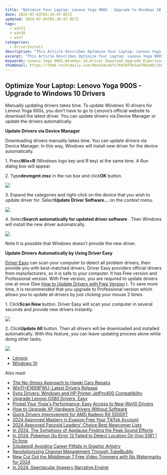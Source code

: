 ```yaml
---
title: "Optimize Your Laptop: Lenovo Yoga 900S - Upgrade to Windows 10 Drivers"
date: 2024-07-03T05:10:47.057Z
updated: 2024-07-04T05:10:47.057Z
tags:
  - win11
  - win10
  - win7
categories:
  - DriverInstall
description: "This Article Describes Optimize Your Laptop: Lenovo Yoga 900S - Upgrade to Windows 10 Drivers"
excerpt: "This Article Describes Optimize Your Laptop: Lenovo Yoga 900S - Upgrade to Windows 10 Drivers"
keywords: Lenovo Yoga 900S,Windows 10,Driver Download,Upgrade Experience,Excellent Performance,Best Laptop Driver,Compatible Windows 10 Drivers
thumbnail: https://thmb.techidaily.com/9be334cdafc76019f9e5ad788ad6c3507c69da5b07f01ac5528173fed7156fb9.jpg
---
```


## Optimize Your Laptop: Lenovo Yoga 900S - Upgrade to Windows 10 Drivers

Manually updating drivers takes time. To update Windows 10 drivers for Lenovo Yoga 900s, you don’t have to go to Lenovo’s official website to download the latest driver. You can update drivers via Device Manager or update the drivers automatically.
  
**Update Drivers via Device Manager**
  
 Downloading drivers manually takes time. You can update drivers via Device Manager. In this way, Windows will install new driver for the device automatically.  
  
 1\. Press**Win+R** (Windows logo key and R key) at the same time. A Run dialog box will appear.  
  
 2\. Type**devmgmt.msc** in the run box and click**OK** button.  
  
![](https://images.drivereasy.com/wp-content/uploads/2016/12/img_5844e432e121d.png)

 3\. Expand the categories and right-click on the device that you wish to update driver for. Select**Update Driver Software…** on the context menu.  
  
![](https://images.drivereasy.com/wp-content/uploads/2016/12/img_5844e4b0e8695.jpg)

 4\. Select**Search automatically for updated driver software** . Then Windows will install the new driver automatically.  
  
![](https://images.drivereasy.com/wp-content/uploads/2016/12/img_5844e4d480e00.jpg)
  
 Note It is possible that Windows doesn’t provide the new driver.  
  
 **Update Drivers Automatically by Using Driver Easy**
  
[Driver Easy](https://tools.techidaily.com/drivereasy/download/) can scan your computer to detect all problem drivers, then provide you with best-matched drivers. Driver Easy providers official drivers from manufacturers, so it is safe to your computer. It has Free version and Professional version. With Free version, you are required to update drivers one at once (See [How to Update Drivers with Free Version](https://tools.techidaily.com/drivereasy/download/) ). To save more time, it is recommended that you upgrade to Professional version which allows you to update all drivers by just clicking your mouse 2 times.  
  
 1\. Click**Scan Now** button. Driver Easy will scan your computer in several seconds and provide new drivers instantly.  
  
![](https://images.drivereasy.com/wp-content/uploads/2017/04/img_58fd96c8989cb.png)
  
 2\. Click**Update All** button. Then all drivers will be downloaded and installed automatically. With this feature, you can leave updating process alone while doing other tasks.  
  
![](https://images.drivereasy.com/wp-content/uploads/2017/04/img_58fd96d23c54f.jpg)

* [Lenovo](https://tools.techidaily.com/drivereasy/download/)
* [Windows 10](https://tools.techidaily.com/drivereasy/download/)

<ins class="adsbygoogle"
     style="display:block"
     data-ad-format="autorelaxed"
     data-ad-client="ca-pub-7571918770474297"
     data-ad-slot="1223367746"></ins>



<ins class="adsbygoogle"
     style="display:block"
     data-ad-client="ca-pub-7571918770474297"
     data-ad-slot="8358498916"
     data-ad-format="auto"
     data-full-width-responsive="true"></ins>

<span class="atpl-alsoreadstyle">Also read:</span>
<div><ul>
<li><a href="https://driver-install.techidaily.com/the-no-stress-approach-to-hawki-cars-repairs/"><u>The No-Stress Approach to Hawki Cars Repairs</u></a></li>
<li><a href="https://driver-install.techidaily.com/win11pluse1659fwu-latest-drivers-release/"><u>Win11+E1659FWU: Latest Drivers Release</u></a></li>
<li><a href="https://driver-install.techidaily.com/sync-drivers-windows-and-hp-printer-jetpro400-compatibility/"><u>Sync Drivers: Windows and HP Printer JetPro400 Compatibility</u></a></li>
<li><a href="https://driver-install.techidaily.com/1720063650190-upgrade-lenovo-g580-drivers-easy/"><u>Upgrade Lenovo G580 Drivers, Easy</u></a></li>
<li><a href="https://driver-install.techidaily.com/propel-your-yogas-performance-easy-access-to-new-win10-drivers/"><u>Propel Your Yoga's Performance: Easy Access to New Win10 Drivers</u></a></li>
<li><a href="https://driver-install.techidaily.com/how-to-upgrade-xp-hardware-drivers-without-software/"><u>How to Upgrade XP Hardware Drivers Without Software</u></a></li>
<li><a href="https://driver-install.techidaily.com/quick-drivers-improvement-for-amd-radeon-rx-5500xt/"><u>Quick Drivers Improvement for AMD Radeon RX 5500XT</u></a></li>
<li><a href="https://tiktok-video-recordings.techidaily.com/2024-approved-mastery-in-evasion-free-your-tiktok-account/"><u>2024 Approved  Mastery in Evasion  Free Your TikTok Account</u></a></li>
<li><a href="https://extra-support.techidaily.com/2024-approved-panzoid-leaders-choice-best-newcomer-lists/"><u>2024 Approved  Panzoid Leaders' Choice  Best Newcomer Lists</u></a></li>
<li><a href="https://voice-adjusting.techidaily.com/in-2024-the-symphony-of-applause-finding-the-peak-sound-effects/"><u>In 2024, The Symphony of Applause Finding the Peak Sound Effects</u></a></li>
<li><a href="https://change-location.techidaily.com/in-2024-pokemon-go-error-12-failed-to-detect-location-on-vivo-s18-drfone-by-drfone-virtual-android/"><u>In 2024, Pokemon Go Error 12 Failed to Detect Location On Vivo S18? | Dr.fone</u></a></li>
<li><a href="https://extra-tips.techidaily.com/updated-avoiding-career-pitfalls-in-graphic-artistry/"><u>[Updated] Avoiding Career Pitfalls in Graphic Artistry</u></a></li>
<li><a href="https://youtube-clips.techidaily.com/revolutionizing-channel-management-through-tubebuddy/"><u>Revolutionizing Channel Management Through TubeBuddy</u></a></li>
<li><a href="https://smart-video-creator.techidaily.com/new-cut-out-the-middleman-7-free-video-trimmers-with-no-watermarks-for-2024/"><u>New Cut Out the Middleman 7 Free Video Trimmers with No Watermarks for 2024</u></a></li>
<li><a href="https://extra-support.techidaily.com/in-2024-spectacular-imagery-narrative-engine/"><u>In 2024, Spectacular Imagery Narrative Engine</u></a></li>
</ul></div>
